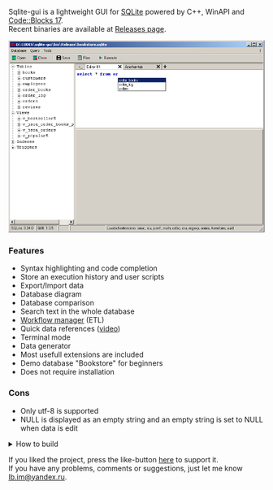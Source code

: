 Sqlite-gui is a lightweight GUI for [SQLite](https://www.sqlite.org/index.html) powered by C++, WinAPI and [Code::Blocks 17](http://www.codeblocks.org/).  
Recent binaries are available at [Releases page](https://github.com/little-brother/sqlite-gui/releases).


![View](resources/image.webp)


### Features
* Syntax highlighting and code completion
* Store an execution history and user scripts
* Export/Import data
* Database diagram
* Database comparison
* Search text in the whole database
* [Workflow manager](https://github.com/little-brother/sqlite-wf) (ETL)
* Quick data references ([video](https://youtu.be/XL1_lFhzLKo))
* Terminal mode
* Data generator
* Most usefull extensions are included
* Demo database "Bookstore" for beginners
* Does not require installation

### Cons
* Only utf-8 is supported
* NULL is displayed as an empty string and an empty string is set to NULL when data is edit


<details>
 <summary>How to build</summary>
  
  * sqlite3.dll + sqlite3.def
    ```
    gcc -shared -Wl,--output-def=sqlite3.def sqlite3.c -o sqlite3.dll -DSQLITE_ENABLE_DBSTAT_VTAB -DSQLITE_ENABLE_COLUMN_METADATA  -s -O
    ```

 * libsqlite3.a
    ```
    dlltool -d sqlite3.def -l libsqlite3.a -D sqlite3.dll
    ```

 * Extension e.g. `json1`
    ```
    gcc -I ../include -g -shared json1.c -o json1.dll -s
    ```
    `series.c` and `regexp.c` should be compiled with additional flag `-Os` to minimize [VirusTotal alerts](https://github.com/little-brother/sqlite-gui/issues/3)	
 
 * Use Code::Blocks 17 to build the app.   
</details>


If you liked the project, press the like-button [here](https://alternativeto.net/software/sqlite-gui/) to support it.<br>
If you have any problems, comments or suggestions, just let me know <a href="mailto:lb.im@yandex.ru?subject=sqlite-gui">lb.im@yandex.ru</a>.
